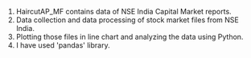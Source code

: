 1. HaircutAP_MF contains data of NSE India Capital Market reports.
2. Data collection and data processing of stock market files from NSE India.
3. Plotting those files in line chart and analyzing the data using Python.
4. I have used 'pandas' library.
